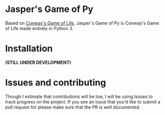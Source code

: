 # Jasper's Game of Py
Based on [Conway's Game of Life](https://en.wikipedia.org/wiki/Conway%27s_Game_of_Life), Jasper's Game of Py is Conway's Game of Life made entirely in Python 3.

# Installation
**(STILL UNDER DEVELOPMENT)**

# Issues and contributing
Though I estimate that contributions will be low, I will be using Issues to track progress on the project. If you see an issue that you'd like to submit a pull request for please make sure that the PR is well documented.
